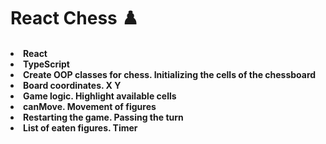 <h1> React Chess ♟️

<h4>
<li>React
<li>TypeScript
<li>Сreate OOP classes for chess. Initializing the cells of the chessboard
<li>Board coordinates. X Y
<li>Game logic. Highlight available cells
<li>canMove. Movement of figures
<li>Restarting the game. Passing the turn
<li>List of eaten figures. Timer
